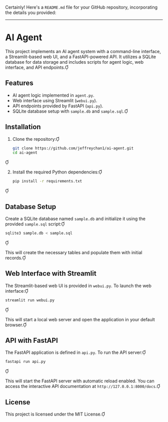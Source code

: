 Certainly! Here's a `README.md` file for your GitHub repository, incorporating the details you provided:

---

# AI Agent

This project implements an AI agent system with a command-line interface, a Streamlit-based web UI, and a FastAPI-powered API. It utilizes a SQLite database for data storage and includes scripts for agent logic, web interface, and API endpoints.

## Features

- AI agent logic implemented in `agent.py`.
- Web interface using Streamlit (`webui.py`).
- API endpoints provided by FastAPI (`api.py`).
- SQLite database setup with `sample.db` and `sample.sql`.

## Installation

1. Clone the repository:

   ```bash
   git clone https://github.com/jeffreychan1/ai-agent.git
   cd ai-agent
   ```


2. Install the required Python dependencies:

   ```bash
   pip install -r requirements.txt
   ```


## Database Setup

Create a SQLite database named `sample.db` and initialize it using the provided `sample.sql` script:


```bash
sqlite3 sample.db < sample.sql
```


This will create the necessary tables and populate them with initial records.

## Web Interface with Streamlit

The Streamlit-based web UI is provided in `webui.py`. To launch the web interface:


```bash
streamlit run webui.py
```


This will start a local web server and open the application in your default browser.

## API with FastAPI

The FastAPI application is defined in `api.py`. To run the API server:


```bash
fastapi run api.py
```


This will start the FastAPI server with automatic reload enabled. You can access the interactive API documentation at `http://127.0.0.1:8000/docs`.

## License

This project is licensed under the MIT License.
